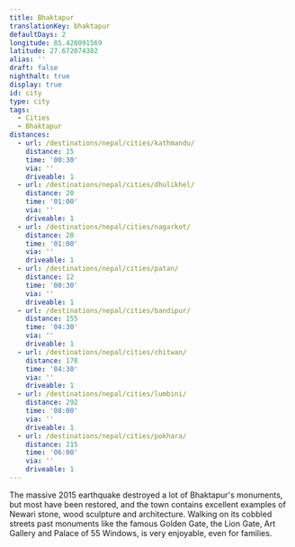 ```yaml
---
title: Bhaktapur
translationKey: bhaktapur
defaultDays: 2
longitude: 85.428091569
latitude: 27.672074382
alias: ''
draft: false
nighthalt: true
display: true
id: city
type: city
tags:
  - Cities
  - Bhaktapur
distances:
  - url: /destinations/nepal/cities/kathmandu/
    distance: 15
    time: '00:30'
    via: ''
    driveable: 1
  - url: /destinations/nepal/cities/dhulikhel/
    distance: 20
    time: '01:00'
    via: ''
    driveable: 1
  - url: /destinations/nepal/cities/nagarkot/
    distance: 20
    time: '01:00'
    via: ''
    driveable: 1
  - url: /destinations/nepal/cities/patan/
    distance: 12
    time: '00:30'
    via: ''
    driveable: 1
  - url: /destinations/nepal/cities/bandipur/
    distance: 155
    time: '04:30'
    via: ''
    driveable: 1
  - url: /destinations/nepal/cities/chitwan/
    distance: 178
    time: '04:30'
    via: ''
    driveable: 1
  - url: /destinations/nepal/cities/lumbini/
    distance: 292
    time: '08:00'
    via: ''
    driveable: 1
  - url: /destinations/nepal/cities/pokhara/
    distance: 215
    time: '06:00'
    via: ''
    driveable: 1
---
```

























































The massive 2015 earthquake destroyed a lot of Bhaktapur's monuments, but most have been restored, and the town contains excellent examples of Newari stone, wood sculpture and architecture. Walking on its cobbled streets past monuments like the famous Golden Gate, the Lion Gate, Art Gallery and Palace of 55 Windows, is very enjoyable, even for families.
